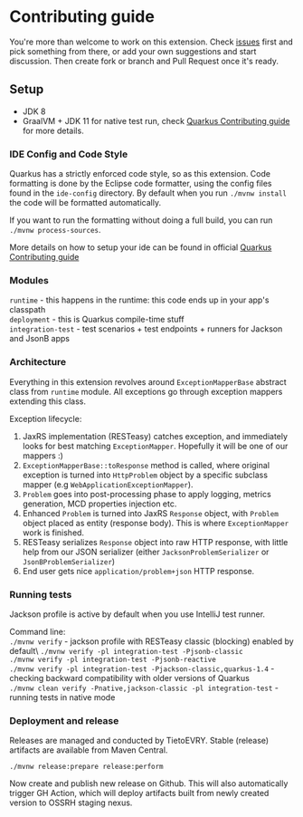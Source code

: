 # Contributing guide

You're more than welcome to work on this extension. Check [issues](../../issues/) first and pick something from there, 
or add your own suggestions and start discussion. Then create fork or branch and Pull Request once it's ready.

## Setup
- JDK 8
- GraalVM + JDK 11 for native test run, check [Quarkus Contributing guide](https://github.com/quarkusio/quarkus/blob/main/CONTRIBUTING.md#setup) for more details.

### IDE Config and Code Style

Quarkus has a strictly enforced code style, so as this extension. Code formatting is done by the Eclipse code formatter, using the config files
found in the `ide-config` directory. By default when you run `./mvnw install` the code will be formatted automatically.

If you want to run the formatting without doing a full build, you can run `./mvnw process-sources`.

More details on how to setup your ide can be found in official [Quarkus Contributing guide](https://github.com/quarkusio/quarkus/blob/main/CONTRIBUTING.md#ide-config-and-code-style)

### Modules
`runtime` - this happens in the runtime: this code ends up in your app's classpath\
`deployment` - this is Quarkus compile-time stuff\
`integration-test` - test scenarios + test endpoints + runners for Jackson and JsonB apps

### Architecture
Everything in this extension revolves around `ExceptionMapperBase` abstract class from `runtime` module. All exceptions go through
exception mappers extending this class.

Exception lifecycle:
1. JaxRS implementation (RESTeasy) catches exception, and immediately looks for best matching `ExceptionMapper`. Hopefully it will be one of our mappers :)
2. `ExceptionMapperBase::toResponse` method is called, where original exception is turned into `HttpProblem` object by a specific subclass mapper (e.g `WebApplicationExceptionMapper`).
3. `Problem` goes into post-processing phase to apply logging, metrics generation, MCD properties injection etc.
4. Enhanced `Problem` is turned into JaxRS `Response` object, with `Problem` object placed as entity (response body). This is where `ExceptionMapper` work is finished.
5. RESTeasy serializes `Response` object into raw HTTP response, with little help from our JSON serializer (either `JacksonProblemSerializer` or `JsonBProblemSerializer`)
6. End user gets nice `application/problem+json` HTTP response.

### Running tests
Jackson profile is active by default when you use IntelliJ test runner.

Command line:\
`./mvnw verify` - jackson profile with RESTeasy classic (blocking) enabled by default\ 
`./mvnw verify -pl integration-test -Pjsonb-classic`\
`./mvnw verify -pl integration-test -Pjsonb-reactive`\
`./mvnw verify -pl integration-test -Pjackson-classic,quarkus-1.4` - checking backward compatibility with older versions of Quarkus\
`./mvnw clean verify -Pnative,jackson-classic -pl integration-test` - running tests in native mode

### Deployment and release
Releases are managed and conducted by TietoEVRY. Stable (release) artifacts are available from Maven Central.

```
./mvnw release:prepare release:perform
```
Now create and publish new release on Github. This will also automatically trigger GH Action, which will deploy artifacts built from newly created version to OSSRH staging nexus.